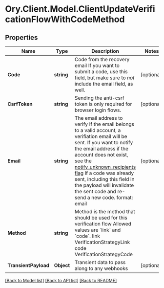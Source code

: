 # Ory.Client.Model.ClientUpdateVerificationFlowWithCodeMethod

## Properties

Name | Type | Description | Notes
------------ | ------------- | ------------- | -------------
**Code** | **string** | Code from the recovery email  If you want to submit a code, use this field, but make sure to _not_ include the email field, as well. | [optional] 
**CsrfToken** | **string** | Sending the anti-csrf token is only required for browser login flows. | [optional] 
**Email** | **string** | The email address to verify  If the email belongs to a valid account, a verifiation email will be sent.  If you want to notify the email address if the account does not exist, see the [notify_unknown_recipients flag](https://www.ory.sh/docs/kratos/self-service/flows/verify-email-account-activation#attempted-verification-notifications)  If a code was already sent, including this field in the payload will invalidate the sent code and re-send a new code.  format: email | [optional] 
**Method** | **string** | Method is the method that should be used for this verification flow  Allowed values are &#x60;link&#x60; and &#x60;code&#x60;. link VerificationStrategyLink code VerificationStrategyCode | 
**TransientPayload** | **Object** | Transient data to pass along to any webhooks | [optional] 

[[Back to Model list]](../README.md#documentation-for-models) [[Back to API list]](../README.md#documentation-for-api-endpoints) [[Back to README]](../README.md)


